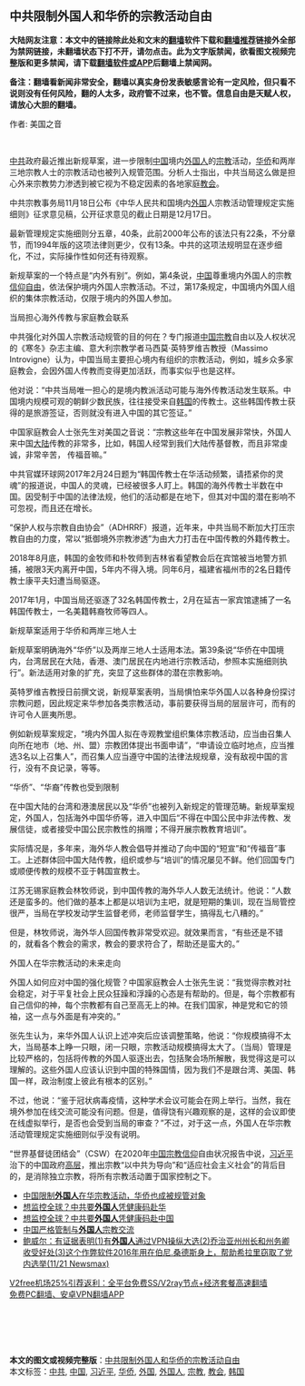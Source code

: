  <h2>中共限制外国人和华侨的宗教活动自由</h2> <p class="notice"><b>大陆网友注意：本文中的链接除此处和文末的<a href="https://github.com/bannedbook/fanqiang" >翻墙</a>软件下载和<a href="https://github.com/killgcd/justmysocks/blob/master/README.md">翻墙推荐</a>链接外全部为禁网链接，未翻墙状态下打不开，请勿点击。此为文字版禁闻，欲看图文视频完整版和更多禁闻，请下载<a href="https://github.com/bannedbook/fanqiang">翻墙软件或APP</a>后翻墙上禁闻网。</p><p>备注：翻墙看新闻非常安全，翻墙以真实身份发表敏感言论有一定风险，但只看不说则没有任何风险，翻的人太多，政府管不过来，也不管。信息自由是天赋人权，请放心大胆的翻墙。</b></p>  <div class="entry"> <p>作者: 美国之音</p> <p></br></p> <p><a href="https://www.bannedbook.org/bnews/tag/%e4%b8%ad%e5%85%b1/" class="st_tag internal_tag" rel="tag" title="标签 中共 下的日志">中共</a>政府最近推出新规草案，进一步限制<span class='wp_keywordlink_affiliate'><a href="https://www.bannedbook.org/" title="中国" target="_blank">中国</a></span>境内<a href="https://www.bannedbook.org/bnews/tag/%E5%A4%96%E5%9B%BD%E4%BA%BA/" class="st_tag internal_tag" rel="tag" title="标签 外国人 下的日志">外国人</a>的<a href="https://www.bannedbook.org/bnews/tag/%e5%ae%97%e6%95%99/" class="st_tag internal_tag" rel="tag" title="标签 宗教 下的日志">宗教</a>活动，<a href="https://www.bannedbook.org/bnews/tag/%E5%8D%8E%E4%BE%A8/" class="st_tag internal_tag" rel="tag" title="标签 华侨 下的日志">华侨</a>和两岸三地宗教人士的宗教活动也被列入规管范围。分析人士指出，中共当局这么做是担心外来宗教势力渗透到被它视为不稳定因素的各地家庭<a href="https://www.bannedbook.org/bnews/tag/%E6%95%99%E4%BC%9A/" class="st_tag internal_tag" rel="tag" title="标签 教会 下的日志">教会</a>。</p> <p>中共宗教事务局11月18日公布《中华人民共和国境内<a href="https://www.bannedbook.org/bnews/tag/%e5%a4%96%e5%9b%bd/" class="st_tag internal_tag" rel="tag" title="标签 外国 下的日志">外国</a>人宗教活动管理规定实施细则》征求意见稿，公开征求意见的截止日期是12月17日。</p> <p>最新管理规定实施细则分五章，40条，此前2000年公布的该法只有22条，不分章节，而1994年版的这项法律则更少，仅有13条。中共的这项法规明显在逐步细化，不过，实际操作性如何还有待观察。</p> <p>新规草案的一个特点是“内外有别”。例如，第4条说，<a href="https://www.bannedbook.org/bnews/tag/%E4%B8%AD%E5%9B%BD/" class="st_tag internal_tag" rel="tag" title="标签 中国 下的日志">中国</a>尊重境内外国人的宗教<span class='wp_keywordlink'><a href="https://www.bannedbook.org/forum11/topic307.html" title="禁片：在中国宗教信仰自由吗？" target="_blank">信仰自由</a></span>，依法保护境内外国人宗教活动。不过，第17条规定，中国境内外国人组织的集体宗教活动，仅限于境内的外国人参加。</p> <p>当局担心海外传教与家庭教会联系</p>  <p>中共强化对外国人宗教活动规管的目的何在？专门报道<span class='wp_keywordlink'><a href="https://www.bannedbook.org/forum11/topic307.html" title="禁片：在中国宗教信仰自由吗？" target="_blank">中国宗教</a></span>自由以及人权状况的《寒冬》杂志主编、意大利宗教学者马西莫·英特罗维吉教授（Massimo Introvigne）认为，中国当局主要担心境内有组织的宗教活动，例如，城乡众多家庭教会，会因外国人传教而变得更加活跃，而事实似乎也是这样。</p> <p>他对说：“中共当局唯一担心的是境内教派活动可能与海外传教活动发生联系。中国境内规模可观的朝鲜少数民族，往往接受来自<a href="https://www.bannedbook.org/bnews/tag/%e9%9f%a9%e5%9b%bd/" class="st_tag internal_tag" rel="tag" title="标签 韩国 下的日志">韩国</a>的传教士。这些韩国传教士获得的是旅游签证，否则就没有进入中国的其它签证。”</p> <p>中国家庭教会人士张先生对美国之音说：“宗教这些年在中国发展非常快，外国人来中国<span class='wp_keywordlink_affiliate'><a href="https://www.bannedbook.org/" title="大陆" target="_blank">大陆</a></span>传教的非常多，比如，韩国人经常到我们大陆传基督教，而且非常虔诚，非常辛苦， 传福音嘛。”</p> <p>中共官媒环球网2017年2月24日题为“韩国传教士在华活动频繁，请捂紧你的灵魂”的报道说，中国人的灵魂，已经被很多人盯上。韩国的海外传教士半数在中国。因受制于中国的法律法规，他们的活动都是在地下，但其对中国的潜在影响不可忽视，而且还在增长。</p> <p>“保护人权与宗教自由协会”（ADHRRF）报道，近年来，中共当局不断加大打压宗教自由的力度，常以“抵御境外宗教渗透”为由大力打击在中国传教的外籍传教士。</p> <p>2018年8月底，韩国的金牧师和朴牧师到吉林省看望教会后在宾馆被当地警方抓捕，被限3天内离开中国，5年内不得入境。同年6月，福建省福州市的2名日籍传教士康平夫妇遭当局驱逐。</p> <p>2017年1月，中国当局还驱逐了32名韩国传教士，2月在延吉一家宾馆逮捕了一名韩国传教士，一名美籍韩裔牧师等四人。</p>  <p>新规草案适用于华侨和两岸三地人士</p> <p>新规草案明确海外“华侨”以及两岸三地人士适用本法。第39条说“华侨在中国境内，台湾居民在大陆，香港、澳门居民在内地进行宗教活动，参照本实施细则执行”。新法适用对象的扩充，突显了这些群体的潜在宗教影响。</p> <p>英特罗维吉教授日前撰文说，新规草案表明，当局惧怕来华外国人以各种身份探讨宗教问题，因此规定来华参加各类宗教活动，事前要获得当局的层层许可，而有的许可令人匪夷所思。</p> <p>例如新规草案规定，“境内外国人拟在寺观教堂组织集体宗教活动，应当由召集人向所在地市（地、州、盟）宗教团体提出书面申请”，“申请设立临时地点，应当推选3名以上召集人”，而召集人应当遵守中国的法律法规规章，没有敌视中国的言行，没有不良记录，等等。</p> <p>“华侨”、“华裔”传教也受到限制</p> <p>在中国大陆的台湾和港澳居民以及“华侨”也被列入新规定的管理范畴。新规草案规定，外国人，包括海外中国华侨等，进入中国后“不得在中国公民中非法传教、发展信徒，或者接受中国公民宗教性的捐赠；不得开展宗教教育培训”。</p> <p>实际情况是，多年来，海外华人教会倡导并推动了向中国的“短宣”和“传福音”事工。上述群体回中国大陆传教，组织或参与“培训”的情况屡见不鲜。他们回国专门或顺便传教的规模不亚于韩国宣教士。</p>  <p>江苏无锡家庭教会林牧师说，到中国传教的海外华人人数无法统计。他说：“人数还是蛮多的。他们做的基本上都是以培训为主吧，就是短期的集训，现在当局管控很严，当局在学校发动学生监督老师，老师监督学生，搞得乱七八糟的。”</p> <p>但是，林牧师说，海外华人回国传教非常受欢迎。就效果而言，“有些还是不错的，就看各个教会的需求，教会的要求符合了，帮助还是蛮大的。”</p> <p>外国人在华宗教活动的未来走向</p> <p>外国人如何应对中国的强化规管？中国家庭教会人士张先生说：“我觉得宗教对社会稳定，对于平复社会上民众狂躁和浮躁的心态是有帮助的。但是，每个宗教都有自己信仰的神，每个宗教都有自己至高无上的神。在我们国家，神是党和它的领袖，这一点与外面是有冲突的。”</p> <p>张先生认为，来华外国人认识上述冲突后应该调整策略，他说：“你规模搞得不太大，当局基本上睁一只眼，闭一只眼，宗教活动规模搞得太大了。（当局）管理是比较严格的，包括将传教的外国人驱逐出去，包括聚会场所解散，我觉得这是可以理解的。这些外国人应该认识到中国的特殊国情，因为我们不是跟台湾、美国、韩国一样，政治制度上彼此有根本的区别。”</p> <p>不过，他说：“鉴于冠状病毒疫情，这种学术会议可能会在网上举行。当然，我在境外参加在线交流可能没有问题。但是，值得饶有兴趣观察的是，这样的会议即使在线虚拟举行，是否也会受到当局的审查？”不过，对于这一点，外国人在华宗教活动管理规定实施细则似乎没有说明。</p> <p>“世界基督徒团结会”（CSW）在2020年<span class='wp_keywordlink'><a href="https://www.bannedbook.org/forum11/topic307.html" title="禁片：在中国宗教信仰自由吗？" target="_blank">中国宗教信仰</a></span>自由状况报告中说，<a href="https://www.bannedbook.org/bnews/tag/%e4%b9%a0%e8%bf%91%e5%b9%b3/" class="st_tag internal_tag" rel="tag" title="标签 习近平 下的日志">习近平</a>治下的中国政府<span class='wp_keywordlink_affiliate'><a href="https://www.bannedbook.org/bnews/ccpdope/" title="中共高层内幕" target="_blank">高层</a></span>，推出宗教“以中共为导向”和“适应社会主义社会”的背后目的，是消除独立宗教，将所有宗教活动置于国家控制之下。</p>  <ul class='op-related-articles' title='相关阅读'> <li><a href='https://www.bannedbook.org/bnews/headline/20201202/1440886.html' target='_blank'>中国限制<b>外国人</b>在华宗教活动，华侨也成被规管对象</a></li> <li><a href='https://www.bannedbook.org/bnews/bannedvideo/20201201/1440055.html' target='_blank'>想监控全球？中共要<b>外国人</b>凭健康码赴华</a></li> <li><a href='https://www.bannedbook.org/bnews/cbnews/20201201/1440042.html' target='_blank'>想监控全球？中共要<b>外国人</b>凭健康码赴中国</a></li> <li><a href='https://www.bannedbook.org/bnews/headline/20201128/1438527.html' target='_blank'>中国严格管制与<b>外国人</b>宗教交流</a></li> <li><a href='https://www.bannedbook.org/bnews/bannedvideo/20201122/1437850.html' target='_blank'>鲍威尔：有证据表明(1)有<b>外国人</b>通过VPN操纵大选(2)乔治亚州州长和州务卿收受好处(3)这个作弊软件2016年用在伯尼.桑德斯身上，帮助希拉里窃取了党内选举(11/21 Newsmax)</a></li> </ul> <p class="texttj"> <a href="https://github.com/bannedbook/fanqiang/wiki/V2ray%E6%9C%BA%E5%9C%BA" target="_blank">V2free机场25%引荐返利：全平台免费SS/V2ray节点+经济套餐高速翻墙</a><br/> <a href="https://github.com/bannedbook/fanqiang/wiki/%E7%A6%81%E9%97%BB%E7%BD%91%E5%AE%89%E5%8D%93%E7%BF%BB%E5%A2%99%E6%96%B0%E9%97%BBAPP" target="_blank">免费PC翻墙、安卓VPN翻墙APP</a></p><p></br></br><br /> </br></p><a name='sharetosocial'></a>       <div><b>本文的图文或视频完整版</b>：<a href='https://www.bannedbook.org/bnews/cbnews/20201202/1440919.html'>中共限制外国人和华侨的宗教活动自由</a></div>  </div><!--END ENTRY--> <div class="postfooter"> <div>本文标签：<a href="https://www.bannedbook.org/bnews/tag/%e4%b8%ad%e5%85%b1/" rel="tag">中共</a>, <a href="https://www.bannedbook.org/bnews/tag/%E4%B8%AD%E5%9B%BD/" rel="tag">中国</a>, <a href="https://www.bannedbook.org/bnews/tag/%e4%b9%a0%e8%bf%91%e5%b9%b3/" rel="tag">习近平</a>, <a href="https://www.bannedbook.org/bnews/tag/%E5%8D%8E%E4%BE%A8/" rel="tag">华侨</a>, <a href="https://www.bannedbook.org/bnews/tag/%e5%a4%96%e5%9b%bd/" rel="tag">外国</a>, <a href="https://www.bannedbook.org/bnews/tag/%E5%A4%96%E5%9B%BD%E4%BA%BA/" rel="tag">外国人</a>, <a href="https://www.bannedbook.org/bnews/tag/%e5%ae%97%e6%95%99/" rel="tag">宗教</a>, <a href="https://www.bannedbook.org/bnews/tag/%E6%95%99%E4%BC%9A/" rel="tag">教会</a>, <a href="https://www.bannedbook.org/bnews/tag/%e9%9f%a9%e5%9b%bd/" rel="tag">韩国</a></div>  </div><!--END POSTFOOTER--> 